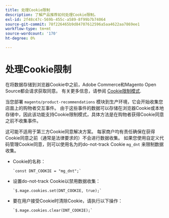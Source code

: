 ```yaml
---
title: 处理Cookie限制
description: 了解产品推荐如何处理Cookie限制。
exl-id: 2f48c47c-569b-455c-a589-8f99b7b74064
source-git-commit: 78f226465b9d84707612596a5aa4622aa7869ee1
workflow-type: tm+mt
source-wordcount: '170'
ht-degree: 0%

---
```


# 处理Cookie限制

在将数据存储到浏览器Cookie中之前，Adobe Commerce和Magento Open Source都会请求获取同意。 有关更多信息，请参阅 [Cookie限制模式](https://experienceleague.adobe.com/docs/commerce-admin/start/compliance/privacy/compliance-cookie-law.html).

当您部署 `magento/product-recommendations` 模块到生产环境，它会开始收集您店面上的购物者交互事件。 由于这些事件的数据可以存储在浏览器Cookie或本地存储中，因此该功能支持Cookie限制模式，具体方法是在购物者获得Cookie同意之前不收集事件。

这可能不适用于第三方Cookie同意解决方案。 每家商户均有责任确保在获得Cookie同意之前（通常是法律要求的）不会进行数据收集。 如果您使用自定义代码管理Cookie同意，则可以使用名为的do-not-track Cookie `mg_dnt` 来限制数据收集。

- Cookie的名称：

   ```text
   `const DNT_COOKIE = "mg_dnt";`
   ```

- 设置do-not-track Cookie以禁用数据收集：

   ```text
   `$.mage.cookies.set(DNT_COOKIE, true);`
   ```

- 要在用户接受Cookie时清除Cookie，请执行以下操作：

   ```text
   `$.mage.cookies.clear(DNT_COOKIE);`
   ```
